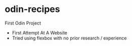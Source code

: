 # odin-recipes
First Odin Project

- First Attempt At A Website
- Tried using flexbox with no prior research / experience
